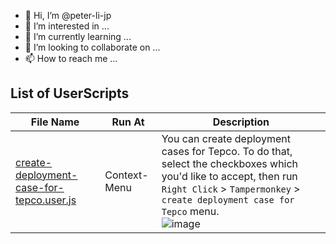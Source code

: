 - 👋 Hi, I’m @peter-li-jp
- 👀 I’m interested in ...
- 🌱 I’m currently learning ...
- 💞️ I’m looking to collaborate on ...
- 📫 How to reach me ...

<!---
peter-li-jp/peter-li-jp is a ✨ special ✨ repository because its `README.md` (this file) appears on your GitHub profile.
You can click the Preview link to take a look at your changes.
--->
## List of UserScripts
| File Name | Run At | Description |
| --- | --- | --- |
| [create-deployment-case-for-tepco.user.js](https://git.soma.salesforce.com/jpmcs/daily-tools/blob/master/UserScript/create-deployment-case-for-tepco.user.js) | Context-Menu | You can create deployment cases for Tepco. To do that, select the checkboxes which you'd like to accept, then run `Right Click` > `Tampermonkey` > `create deployment case for Tepco` menu.  <br/>![image](https://git.soma.salesforce.com/storage/user/21463/files/e77bad00-803b-11eb-9ce6-b383a1c39056) |
